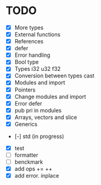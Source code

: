 # TODO

- [x] More types
- [x] External functions
- [x] References
- [x] defer
- [x] Error handling
- [x] Bool type
- [x] Types i32 u32 f32
- [x] Conversion between types cast
- [x] Modules and import
- [x] Pointers
- [x] Change modules and import
- [x] Error defer
- [x] pub pri in modules
- [x] Arrays, vectors and slice
- [x] Generics
- [-] std (in progress)
- [x] test
- [ ] formatter
- [ ] benckmark
- [x] add ops += ++
- [x] add error. inplace